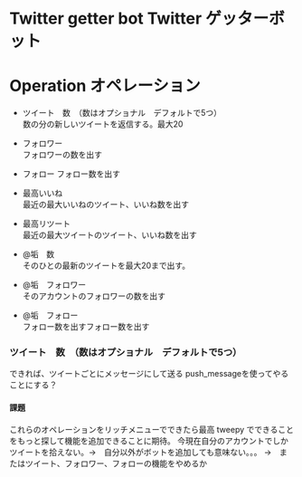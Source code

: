 # Twitter getter bot Twitter ゲッターボット

# Operation オペレーション

- ツイート　数　（数はオプショナル　デフォルトで5つ）  
数の分の新しいツイートを返信する。最大20

- フォロワー  
フォロワーの数を出す
- フォロー
フォロー数を出す

- 最高いいね  
最近の最大いいねのツイート、いいね数を出す

- 最高リツート  
最近の最大ツイートのツイート、いいね数を出す

- @垢　数  
そのひとの最新のツイートを最大20まで出す。

- @垢　フォロワー  
そのアカウントのフォロワーの数を出す

- @垢　フォロー  
フォロー数を出すフォロー数を出す

### ツイート　数　（数はオプショナル　デフォルトで5つ）
できれば、ツイートごとにメッセージにして送る
push_messageを使ってやることにする？


#### 課題
これらのオペレーションをリッチメニューでできたら最高
tweepy でできることをもっと探して機能を追加できることに期待。
今現在自分のアカウントでしかツイートを拾えない。→　自分以外がボットを追加しても意味ない。。。
→　またはツイート、フォロワー、フォローの機能をやめるか

